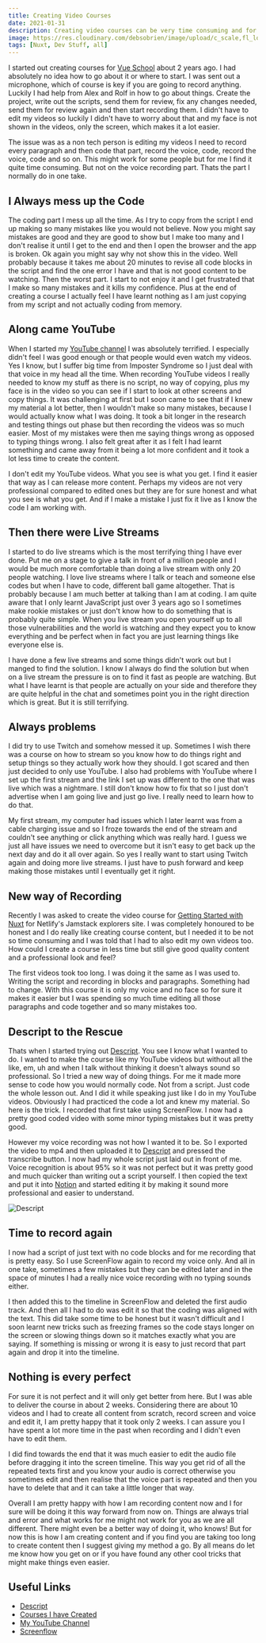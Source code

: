 ```yaml
---
title: Creating Video Courses
date: 2021-01-31
description: Creating video courses can be very time consuming and for sure there is no one way to go about it. In this post I share what I have learnt and how I now find it easier to create courses.
image: https://res.cloudinary.com/debsobrien/image/upload/c_scale,fl_lossy,f_auto,q_auto,w_1200/v1612090624/debbie.codes/blog/Screenshot_2021-01-31_at_11.54.39_mlegoc.png
tags: [Nuxt, Dev Stuff, all]
---
```


I started out creating courses for [Vue School](https://vueschool.io/) about 2 years ago. I had absolutely no idea how to go about it or where to start. I was sent out a microphone, which of course is key if you are going to record anything. Luckily I had help from Alex and Rolf in how to go about things. Create the project, write out the scripts, send them for review, fix any changes needed, send them for review again and then start recording them. I didn't have to edit my videos so luckily I didn't have to worry about that and my face is not shown in the videos, only the screen, which makes it a lot easier.

The issue was as a non tech person is editing my videos I need to record every paragraph and then code that part, record the voice, code, record the voice, code and so on. This might work for some people but for me I find it quite time consuming. But not on the voice recording part. Thats the part I normally do in one take.

## I Always mess up the Code

The coding part I mess up all the time. As I try to copy from the script I end up making so many mistakes like you would not believe. Now you might say mistakes are good and they are good to show but I make too many and I don't realise it until I get to the end and then I open the browser and the app is broken. Ok again you might say why not show this in the video. Well probably because it takes me about 20 minutes to revise all code blocks in the script and find the one error I have and that is not good content to be watching. Then the worst part. I start to not enjoy it and I get frustrated that I make so many mistakes and it kills my confidence. Plus at the end of creating a course I actually feel I have learnt nothing as I am just copying from my script and not actually coding from memory.

## Along came YouTube

When I started my [YouTube channel](https://www.youtube.com/channel/UCrNvYFsT1L3WczE8AizDQ6g) I was absolutely terrified. I especially didn't feel I was good enough or that people would even watch my videos. Yes I know, but I suffer big time from Imposter Syndrome so I just deal with that voice in my head all the time. When recording YouTube videos I really needed to know my stuff as there is no script, no way of copying, plus my face is in the video so you can see if I start to look at other screens and copy things. It was challenging at first but I soon came to see that if I knew my material a lot better, then I wouldn't make so many mistakes, because I would actually know what I was doing. It took a bit longer in the research and testing things out phase but then recording the videos was so much easier. Most of my mistakes were then me saying things wrong as opposed to typing things wrong. I also felt great after it as I felt I had learnt something and came away from it being a lot more confident and it took a lot less time to create the content.

I don't edit my YouTube videos. What you see is what you get. I find it easier that way as I can release more content. Perhaps my videos are not very professional compared to edited ones but they are for sure honest and what you see is what you get. And if I make a mistake I just fix it live as I know the code I am working with.

## Then there were Live Streams

I started to do live streams which is the most terrifying thing I have ever done. Put me on a stage to give a talk in front of a million people and I would be much more comfortable than doing a live stream with only 20 people watching. I love live streams where I talk or teach and someone else codes but when I have to code, different ball game altogether. That is probably because I am much better at talking than I am at coding. I am quite aware that I only learnt JavaScript just over 3 years ago so I sometimes make rookie mistakes or just don't know how to do something that is probably quite simple. When you live stream you open yourself up to all those vulnerabilities and the world is watching and they expect you to know everything and be perfect when in fact you are just learning things like everyone else is.

I have done a few live streams and some things didn't work out but I manged to find the solution. I know I always do find the solution but when on a live stream the pressure is on to find it fast as people are watching. But what I have learnt is that people are actually on your side and therefore they are quite helpful in the chat and sometimes point you in the right direction which is great. But it is still terrifying.

## Always problems

I did try to use Twitch and somehow messed it up. Sometimes I wish there was a course on how to stream so you know how to do things right and setup things so they actually work how they should. I got scared and then just decided to only use YouTube. I also had problems with YouTube where I set up the first stream and the link I set up was different to the one that was live which was a nightmare. I still don't know how to fix that so I just don't advertise when I am going live and just go live. I really need to learn how to do that.

My first stream, my computer had issues which I later learnt was from a cable charging issue and so I froze towards the end of the stream and couldn't see anything or click anything which was really hard. I guess we just all have issues we need to overcome but it isn't easy to get back up the next day and do it all over again. So yes I really want to start using Twitch again and doing more live streams. I just have to push forward and keep making those mistakes until I eventually get it right.

## New way of Recording

Recently I was asked to create the video course for [Getting Started with Nuxt](https://explorers.netlify.com/learn/get-started-with-nuxt) for Netlify's Jamstack explorers site. I was completely honoured to be honest and I do really like creating course content, but I needed it to be not so time consuming and I was told that I had to also edit my own videos too. How could I create a course in less time but still give good quality content and a professional look and feel?

The first videos took too long. I was doing it the same as I was used to. Writing the script and recording in blocks and paragraphs. Something had to change. With this course it is only my voice and no face so for sure it makes it easier but I was spending so much time editing all those paragraphs and code together and so many mistakes too.

## Descript to the Rescue

Thats when I started trying out [Descript](https://www.descript.com/). You see I know what I wanted to do. I wanted to make the course like my YouTube videos but without all the like, em, uh and when I talk without thinking it doesn't always sound so professional. So I tried a new way of doing things. For me it made more sense to code how you would normally code. Not from a script. Just code the whole lesson out. And I did it while speaking just like I do in my YouTube videos. Obviously I had practiced the code a lot and knew my material. So here is the trick. I recorded that first take using ScreenFlow. I now had a pretty good coded video with some minor typing mistakes but it was pretty good.

However my voice recording was not how I wanted it to be. So I exported the video to mp4 and then uploaded it to [Descript](https://www.descript.com/) and pressed the transcribe button. I now had my whole script just laid out in front of me. Voice recognition is about 95% so it was not perfect but it was pretty good and much quicker than writing out a script yourself. I then copied the text and put it into [Notion](https://www.notion.so) and started editing it by making it sound more professional and easier to understand.

![Descript](https://res.cloudinary.com/debsobrien/image/upload/c_scale,fl_lossy,f_auto,q_auto,w_1200/v1612090624/debbie.codes/blog/Screenshot_2021-01-31_at_11.54.39_mlegoc.png)

## Time to record again

I now had a script of just text with no code blocks and for me recording that is pretty easy. So I use ScreenFlow again to record my voice only. And all in one take, sometimes a few mistakes but they can be edited later and in the space of minutes I had a really nice voice recording with no typing sounds either.

I then added this to the timeline in ScreenFlow and deleted the first audio track. And then all I had to do was edit it so that the coding was aligned with the text. This did take some time to be honest but it wasn't difficult and I soon learnt new tricks such as freezing frames so the code stays longer on the screen or slowing things down so it matches exactly what you are saying. If something is missing or wrong it is easy to just record that part again and drop it into the timeline.

## Nothing is every perfect

For sure it is not perfect and it will only get better from here. But I was able to deliver the course in about 2 weeks. Considering there are about 10 videos and I had to create all content from scratch, record screen and voice and edit it, I am pretty happy that it took only 2 weeks. I can assure you I have spent a lot more time in the past when recording and I didn't even have to edit them.

I did find towards the end that it was much easier to edit the audio file before dragging it into the screen timeline. This way you get rid of all the repeated texts first and you know your audio is correct otherwise you sometimes edit and then realise that the voice part is repeated and then you have to delete that and it can take a little longer that way.

Overall I am pretty happy with how I am recording content now and I for sure will be doing it this way forward from now on. Things are always trial and error and what works for me might not work for you as we are all different. There might even be a better way of doing it, who knows! But for now this is how I am creating content and if you find you are taking too long to create content then I suggest giving my method a go. By all means do let me know how you get on or if you have found any other cool tricks that might make things even easier.

## Useful Links

- [Descript](https://www.descript.com/)
- [Courses I have Created](https://debbie.codes/resources/courses)
- [My YouTube Channel](https://www.youtube.com/channel/UCrNvYFsT1L3WczE8AizDQ6g)
- [Screenflow](https://www.telestream.net/screenflow/)
